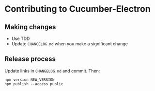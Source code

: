# Contributing to Cucumber-Electron

## Making changes

* Use TDD
* Update `CHANGELOG.md` when you make a significant change

## Release process

Update links in `CHANGELOG.md` and commit. Then:

    npm version NEW_VERSION
    npm publish --access public
